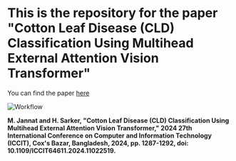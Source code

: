 # This is the repository for the paper "Cotton Leaf Disease (CLD) Classification Using Multihead External Attention Vision Transformer" 
You can find the paper [here](10.1109/ICCIT64611.2024.11022519)

![Workflow](https://github.com/meftahuljannat19/MEA-ViT/blob/main/MEA-ViT%20workflow.png)

**M. Jannat and H. Sarker, "Cotton Leaf Disease (CLD) Classification Using Multihead External Attention Vision Transformer," 2024 27th International Conference on Computer and Information Technology (ICCIT), Cox's Bazar, Bangladesh, 2024, pp. 1287-1292, doi: 10.1109/ICCIT64611.2024.11022519.**
